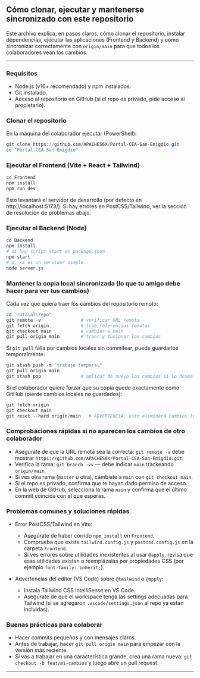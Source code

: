 ## Cómo clonar, ejecutar y mantenerse sincronizado con este repositorio

Este archivo explica, en pasos claros, cómo clonar el repositorio, instalar dependencias, ejecutar las aplicaciones (Frontend y Backend) y cómo sincronizar correctamente con `origin/main` para que todos los colaboradores vean los cambios.

---

### Requisitos

- Node.js (v16+ recomendado) y npm instalados.
- Git instalado.
- Acceso al repositorio en GitHub (si el repo es privado, pide acceso al propietario).

### Clonar el repositorio

En la máquina del colaborador ejecutar (PowerShell):

```powershell
git clone https://github.com/APACHES6X/Portal-CEA-San-Emigdio.git
cd "Portal-CEA-San-Emigdio"
```

### Ejecutar el Frontend (Vite + React + Tailwind)

```powershell
cd Frontend
npm install
npm run dev
```

Esto levantará el servidor de desarrollo (por defecto en http://localhost:5173/). Si hay errores en PostCSS/Tailwind, ver la sección de resolución de problemas abajo.

### Ejecutar el Backend (Node)

```powershell
cd Backend
npm install
# si hay script start en package.json
npm start
# o, si es un servidor simple
node server.js
```

### Mantener la copia local sincronizada (lo que tu amigo debe hacer para ver tus cambios)

Cada vez que quiera traer los cambios del repositorio remoto:

```powershell
cd "ruta\al\repo"
git remote -v               # verificar URL remota
git fetch origin            # trae referencias remotas
git checkout main           # cambiar a main
git pull origin main        # traer y fusionar los cambios
```

Si `git pull` falla por cambios locales sin commitear, puede guardarlos temporalmente:

```powershell
git stash push -m "trabajo temporal"
git pull origin main
git stash pop               # aplicar de nuevo los cambios si lo desea
```

Si el colaborador quiere forzar que su copia quede exactamente como GitHub (pierde cambios locales no guardados):

```powershell
git fetch origin
git checkout main
git reset --hard origin/main   # ADVERTENCIA: esto eliminará cambios locales no committeados
```

### Comprobaciones rápidas si no aparecen los cambios de otro colaborador

- Asegúrate de que la URL remota sea la correcta: `git remote -v` debe mostrar `https://github.com/APACHES6X/Portal-CEA-San-Emigdio.git`.
- Verifica la rama: `git branch -vv` — debe indicar `main` trackeando `origin/main`.
- Si ves otra rama (`master` u otra), cámbiate a `main` con `git checkout main`.
- Si el repo es privado, confirma que te hayan dado permiso de acceso.
- En la web de GitHub, selecciona la rama `main` y confirma que el último commit coincida con el que esperas.

### Problemas comunes y soluciones rápidas

- Error PostCSS/Tailwind en Vite:
  - Asegúrate de haber corrido `npm install` en `Frontend`.
  - Comprueba que existe `tailwind.config.js` y `postcss.config.js` en la carpeta `Frontend`.
  - Si ves errores sobre utilidades inexistentes al usar `@apply`, revisa que esas utilidades existan o reemplázalas por propiedades CSS (por ejemplo `font-family: inherit;`).

- Advertencias del editor (VS Code) sobre `@tailwind` o `@apply`:
  - Instala Tailwind CSS IntelliSense en VS Code.
  - Asegúrate de que el workspace tenga las settings adecuadas para Tailwind (si se agregaron `.vscode/settings.json` al repo ya están incluidas).

### Buenas prácticas para colaborar

- Hacer commits pequeños y con mensajes claros.
- Antes de trabajar, hacer `git pull origin main` para empezar con la versión más reciente.
- Si vas a trabajar en una característica grande, crea una rama nueva: `git checkout -b feat/mi-cambios` y luego abre un pull request.
---

